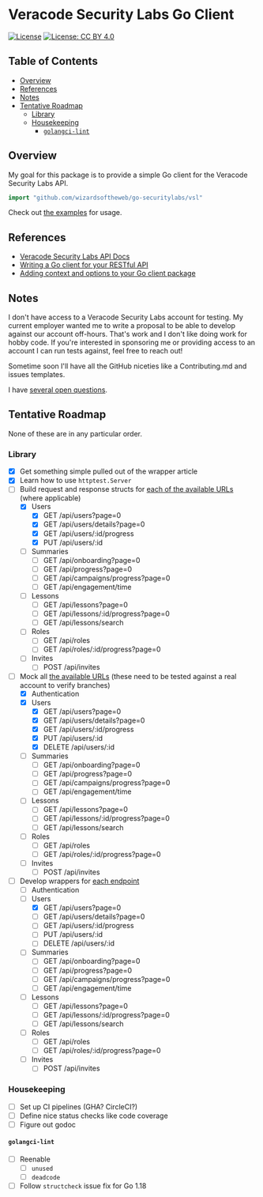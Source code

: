 # Veracode Security Labs Go Client

[![License](https://img.shields.io/badge/License-Apache_2.0-blue.svg)](https://opensource.org/licenses/Apache-2.0)
[![License: CC BY 4.0](https://img.shields.io/badge/License-CC_BY_4.0-lightgrey.svg)](https://creativecommons.org/licenses/by/4.0/)

## Table of Contents

<!-- START doctoc generated TOC please keep comment here to allow auto update -->
<!-- DON'T EDIT THIS SECTION, INSTEAD RE-RUN doctoc TO UPDATE -->

- [Overview](#overview)
- [References](#references)
- [Notes](#notes)
- [Tentative Roadmap](#tentative-roadmap)
  - [Library](#library)
  - [Housekeeping](#housekeeping)
    - [`golangci-lint`](#golangci-lint)

<!-- END doctoc generated TOC please keep comment here to allow auto update -->

## Overview

My goal for this package is to provide a simple Go client for the Veracode Security Labs API.

```go
import "github.com/wizardsoftheweb/go-securitylabs/vsl"
```

Check out [the examples](./example) for usage.

## References

- [Veracode Security Labs API Docs](https://apidocs.hunter2.com/)
- [Writing a Go client for your RESTful API](https://medium.com/@marcus.olsson/writing-a-go-client-for-your-restful-api-c193a2f4998c)
- [Adding context and options to your Go client package](https://medium.com/@marcus.olsson/adding-context-and-options-to-your-go-client-package-244c4ad1231b)

## Notes

I don't have access to a Veracode Security Labs account for testing. My current employer wanted me to write a proposal to be able to develop against our account off-hours. That's work and I don't like doing work for hobby code. If you're interested in sponsoring me or providing access to an account I can run tests against, feel free to reach out!

Sometime soon I'll have all the GitHub niceties like a Contributing.md and issues templates.

I have [several open questions](docs/open_questions.md).

## Tentative Roadmap

None of these are in any particular order.

### Library

- [x] Get something simple pulled out of the wrapper article
- [x] Learn how to use `httptest.Server`
- [ ] Build request and response structs for [each of the available URLs](https://apidocs.hunter2.com/#endpoints) (where applicable)
  - [x] Users
    - [x] GET /api/users?page=0
    - [x] GET /api/users/details?page=0
    - [x] GET /api/users/:id/progress
    - [x] PUT /api/users/:id
  - [ ] Summaries
    - [ ] GET /api/onboarding?page=0
    - [ ] GET /api/progress?page=0
    - [ ] GET /api/campaigns/progress?page=0
    - [ ] GET /api/engagement/time
  - [ ] Lessons
    - [ ] GET /api/lessons?page=0
    - [ ] GET /api/lessons/:id/progress?page=0
    - [ ] GET /api/lessons/search
  - [ ] Roles
    - [ ] GET /api/roles
    - [ ] GET /api/roles/:id/progress?page=0
  - [ ] Invites
    - [ ] POST /api/invites
- [ ] Mock all [the available URLs](https://apidocs.hunter2.com/#endpoints) (these need to be tested against a real account to verify branches)
  - [x] Authentication
  - [x] Users
    - [x] GET /api/users?page=0
    - [x] GET /api/users/details?page=0
    - [x] GET /api/users/:id/progress
    - [x] PUT /api/users/:id
    - [x] DELETE /api/users/:id
  - [ ] Summaries
    - [ ] GET /api/onboarding?page=0
    - [ ] GET /api/progress?page=0
    - [ ] GET /api/campaigns/progress?page=0
    - [ ] GET /api/engagement/time
  - [ ] Lessons
    - [ ] GET /api/lessons?page=0
    - [ ] GET /api/lessons/:id/progress?page=0
    - [ ] GET /api/lessons/search
  - [ ] Roles
    - [ ] GET /api/roles
    - [ ] GET /api/roles/:id/progress?page=0
  - [ ] Invites
    - [ ] POST /api/invites
- [ ] Develop wrappers for [each endpoint](https://apidocs.hunter2.com/#endpoints)
  - [ ] Authentication
  - [ ] Users
    - [x] GET /api/users?page=0
    - [ ] GET /api/users/details?page=0
    - [ ] GET /api/users/:id/progress
    - [ ] PUT /api/users/:id
    - [ ] DELETE /api/users/:id
  - [ ] Summaries
    - [ ] GET /api/onboarding?page=0
    - [ ] GET /api/progress?page=0
    - [ ] GET /api/campaigns/progress?page=0
    - [ ] GET /api/engagement/time
  - [ ] Lessons
    - [ ] GET /api/lessons?page=0
    - [ ] GET /api/lessons/:id/progress?page=0
    - [ ] GET /api/lessons/search
  - [ ] Roles
    - [ ] GET /api/roles
    - [ ] GET /api/roles/:id/progress?page=0
  - [ ] Invites
    - [ ] POST /api/invites

### Housekeeping

- [ ] Set up CI pipelines (GHA? CircleCI?)
- [ ] Define nice status checks like code coverage
- [ ] Figure out godoc

#### `golangci-lint`

- [ ] Reenable
  - [ ] `unused`
  - [ ] `deadcode`
- [ ] Follow `structcheck` issue fix for Go 1.18
